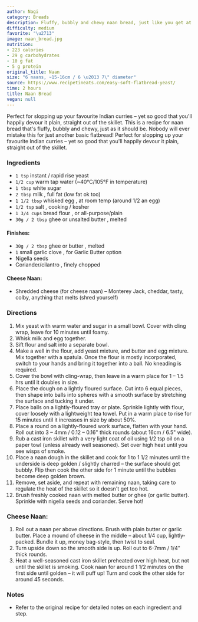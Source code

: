 ```yaml
---
author: Nagi
category: Breads
description: Fluffy, bubbly and chewy naan bread, just like you get at Indian restaurants.
difficulty: medium
favorite: "\u2713"
image: naan_bread.jpg
nutrition:
- 223 calories
- 29 g carbohydrates
- 10 g fat
- 5 g protein
original_title: Naan
size: "6 naans, ~15-16cm / 6 \u2013 7\" diameter"
source: https://www.recipetineats.com/easy-soft-flatbread-yeast/
time: 2 hours
title: Naan Bread
vegan: null
---
```


Perfect for slopping up your favourite Indian curries – yet so good that you'll happily devour it plain, straight out of the skillet. This is a recipe for naan bread that's fluffy, bubbly and chewy, just as it should be. Nobody will ever mistake this for just another basic flatbread! Perfect for slopping up your favourite Indian curries – yet so good that you'll happily devour it plain, straight out of the skillet.

### Ingredients

* `1 tsp` instant / rapid rise yeast
* `1/2 cup` warm tap water (~40°C/105°F in temperature)
* `1 tbsp` white sugar
* `2 tbsp` milk , full fat (low fat ok too)
* `1 1/2 tbsp` whisked egg , at room temp (around 1/2 an egg)
* `1/2 tsp` salt , cooking / kosher
* `1 3/4 cups` bread flour , or all-purpose/plain
* `30g / 2 tbsp` ghee or unsalted butter , melted

#### Finishes:

* `30g / 2 tbsp` ghee or butter , melted
* `1` small garlic clove , for Garlic Butter option
* Nigella seeds
* Coriander/cilantro , finely chopped

#### Cheese Naan:

* Shredded cheese (for cheese naan) – Monterey Jack, cheddar, tasty, colby, anything that melts (shred yourself)

### Directions

1. Mix yeast with warm water and sugar in a small bowl. Cover with cling wrap, leave for 10 minutes until foamy.
2. Whisk milk and egg together.
3. Sift flour and salt into a separate bowl.
4. Make a well in the flour, add yeast mixture, and butter and egg mixture. Mix together with a spatula. Once the flour is mostly incorporated, switch to your hands and bring it together into a ball. No kneading is required.
5. Cover the bowl with cling-wrap, then leave in a warm place for 1 – 1.5 hrs until it doubles in size.
6. Place the dough on a lightly floured surface. Cut into 6 equal pieces, then shape into balls into spheres with a smooth surface by stretching the surface and tucking it under.
7. Place balls on a lightly-floured tray or plate. Sprinkle lightly with flour, cover loosely with a lightweight tea towel. Put in a warm place to rise for 15 minutes until it increases in size by about 50%.
8. Place a round on a lightly-floured work surface, flatten with your hand. Roll out into 3 – 4mm / 0.12 – 0.16" thick rounds (about 16cm / 6.5" wide).
9. Rub a cast iron skillet with a very light coat of oil using 1/2 tsp oil on a paper towl (unless already well seasoned). Set over high heat until you see wisps of smoke.
10. Place a naan dough in the skillet and cook for 1 to 1 1/2 minutes until the underside is deep golden / slightly charred – the surface should get bubbly. Flip then cook the other side for 1 minute until the bubbles become deep golden brown.
11. Remove, set aside, and repeat with remaining naan, taking care to regulate the heat of the skillet so it doesn't get too hot.
12. Brush freshly cooked naan with melted butter or ghee (or garlic butter). Sprinkle with nigella seeds and coriander. Serve hot!

### Cheese Naan:

1. Roll out a naan per above directions. Brush with plain butter or garlic butter. Place a mound of cheese in the middle – about 1/4 cup, lightly-packed. Bundle it up, money bag-style, then twist to seal.
2. Turn upside down so the smooth side is up. Roll out to 6-7mm / 1/4" thick rounds.
3. Heat a well-seasoned cast iron skillet preheated over high heat, but not until the skillet is smoking. Cook naan for around 1 1/2 minutes on the first side until golden – it will puff up! Turn and cook the other side for around 45 seconds.

### Notes

- Refer to the original recipe for detailed notes on each ingredient and step.